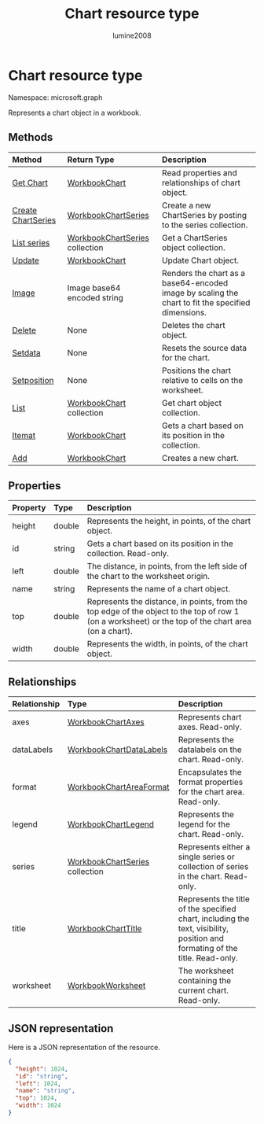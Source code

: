 ﻿---
title: "Chart resource type"
description: "Represents a chart object in a workbook."
author: "lumine2008"
localization_priority: Normal
ms.prod: "excel"
doc_type: resourcePageType
---

# Chart resource type

Namespace: microsoft.graph

Represents a chart object in a workbook.

## Methods

| Method                                            | Return Type                                      | Description                                                                                       |
| :------------------------------------------------ | :----------------------------------------------- | :------------------------------------------------------------------------------------------------ |
| [Get Chart](../api/chart-get.md)                  | [WorkbookChart](chart.md)                        | Read properties and relationships of chart object.                                                |
| [Create ChartSeries](../api/chart-post-series.md) | [WorkbookChartSeries](chartseries.md)            | Create a new ChartSeries by posting to the series collection.                                     |
| [List series](../api/chart-list-series.md)        | [WorkbookChartSeries](chartseries.md) collection | Get a ChartSeries object collection.                                                              |
| [Update](../api/chart-update.md)                  | [WorkbookChart](chart.md)                        | Update Chart object.                                                                              |
| [Image](../api/chart-image.md)                    | Image base64 encoded string                      | Renders the chart as a base64-encoded image by scaling the chart to fit the specified dimensions. |
| [Delete](../api/chart-delete.md)                  | None                                             | Deletes the chart object.                                                                         |
| [Setdata](../api/chart-setdata.md)                | None                                             | Resets the source data for the chart.                                                             |
| [Setposition](../api/chart-setposition.md)        | None                                             | Positions the chart relative to cells on the worksheet.                                           |
| [List](../api/chart-list.md)                      | [WorkbookChart](chart.md) collection             | Get chart object collection.                                                                      |
| [Itemat](../api/chartcollection-itemat.md)        | [WorkbookChart](chart.md)                        | Gets a chart based on its position in the collection.                                             |
| [Add](../api/chartcollection-add.md)              | [WorkbookChart](chart.md)                        | Creates a new chart.                                                                              |

## Properties

| Property | Type   | Description                                                                                                                                         |
| :------- | :----- | :-------------------------------------------------------------------------------------------------------------------------------------------------- |
| height   | double | Represents the height, in points, of the chart object.                                                                                              |
| id       | string | Gets a chart based on its position in the collection. Read-only.                                                                                    |
| left     | double | The distance, in points, from the left side of the chart to the worksheet origin.                                                                   |
| name     | string | Represents the name of a chart object.                                                                                                              |
| top      | double | Represents the distance, in points, from the top edge of the object to the top of row 1 (on a worksheet) or the top of the chart area (on a chart). |
| width    | double | Represents the width, in points, of the chart object.                                                                                               |

## Relationships

| Relationship | Type                                             | Description                                                                                                                  |
| :----------- | :----------------------------------------------- | :--------------------------------------------------------------------------------------------------------------------------- |
| axes         | [WorkbookChartAxes](chartaxes.md)                | Represents chart axes. Read-only.                                                                                            |
| dataLabels   | [WorkbookChartDataLabels](chartdatalabels.md)    | Represents the datalabels on the chart. Read-only.                                                                           |
| format       | [WorkbookChartAreaFormat](chartareaformat.md)    | Encapsulates the format properties for the chart area. Read-only.                                                            |
| legend       | [WorkbookChartLegend](chartlegend.md)            | Represents the legend for the chart. Read-only.                                                                              |
| series       | [WorkbookChartSeries](chartseries.md) collection | Represents either a single series or collection of series in the chart. Read-only.                                           |
| title        | [WorkbookChartTitle](charttitle.md)              | Represents the title of the specified chart, including the text, visibility, position and formating of the title. Read-only. |
| worksheet    | [WorkbookWorksheet](worksheet.md)                | The worksheet containing the current chart. Read-only.                                                                       |

## JSON representation

Here is a JSON representation of the resource.

<!--{
  "blockType": "resource",
  "optionalProperties": [],
  "keyProperty": "id",
  "baseType": "microsoft.graph.entity",
  "@odata.type": "microsoft.graph.workbookChart"
}-->

```json
{
  "height": 1024,
  "id": "string",
  "left": 1024,
  "name": "string",
  "top": 1024,
  "width": 1024
}

```

<!-- uuid: 8fcb5dbc-d5aa-4681-8e31-b001d5168d79
2015-10-25 14:57:30 UTC -->

<!-- {
  "type": "#page.annotation",
  "description": "Chart resource",
  "keywords": "",
  "section": "documentation",
  "tocPath": ""
}-->
